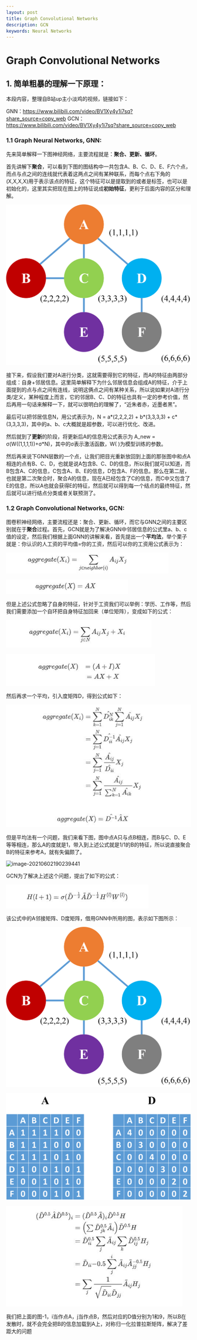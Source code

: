 ```yaml
---
layout: post
title: Graph Convolutional Networks
description: GCN
keywords: Neural Networks
---
```


# Graph Convolutional Networks

## 1. 简单粗暴的理解一下原理：

本段内容，整理自B站up主小淡鸡的视频，链接如下：

GNN：https://www.bilibili.com/video/BV1Xy4y1i7sq?share_source=copy_web
GCN：https://www.bilibili.com/video/BV1Xy4y1i7sq?share_source=copy_web

### 1.1 Graph Neural Networks, GNN:

先来简单解释一下图神经网络，主要流程就是：**聚合、更新、循环**。

首先讲解下**聚合**，可以看到下图的图结构中一共包含A、B、C、D、E、F六个点，而点与点之间的连线就代表着这两点之间有某种联系，而每个点右下角的(X,X,X,X)用于表示该点的特征，这个特征可以是提取到的或者是标签，也可以是初始化的，这里其实把现在图上的特征说成**初始特征**，更利于后面内容的区分和理解。

![image-20210602190239441](/assets/img/GNN_1.png)

接下来，假设我们要对A进行分类，这就需要得到它的特征，而A的特征由两部分组成：自身+邻居信息。这里简单解释下为什么邻居信息会组成A的特征，介于上面提到的点与点之间有连线，说明这俩点之间有某种关系，所以说如果对A进行分类/定义，某种程度上而言，它的邻居B、C、D的特征也具有一定的参考价值，然后再用一句话来解释一下，就可以很明白的理解了，“近朱者赤，近墨者黑”。

最后可以把邻居信息N，用公式表示为，N = a\*(2,2,2,2) + b\*(3,3,3,3) + c\*(3,3,3,3)，其中的a、b、c大概就是超参数，可以进行优化、改进。

然后就到了**更新**的阶段，将更新后A的信息用公式表示为 A_new =  σ(W((1,1,1,1))+σ*N)，其中的σ表示激活函数，W( )为模型训练的参数。

然后再来说下GNN层数的一个点，让我们把目光重新放回到上面的那张图中和点A相连的点有B、C、D，也就是说A包含B、C、D的信息，所以我们就可以知道，而B包含A、C的信息，C包含A、B、E的信息，D包含A、F的信息。那么在第二层，也就是第二次聚合时，聚合A的信息，现在A已经包含了C的信息，而C中又包含了E的信息，所以A也就会获得E的特征，然后就可以得到每一个结点的最终特征，然后就可以进行结点分类或者关联预测了。

### 1.2 Graph Convolutional Networks, GCN:

图卷积神经网络，主要流程还是：聚合、更新、循环，而它与GNN之间的主要区别就在于**聚合**过程。首先，GCN就是为了解决GNN中邻居信息的公式里a、b、c值的设定，然后我们根据上面GNN的讲解来看，首先提出一个**平均法**，举个栗子就是：你认识的人工资的平均值=你的工资，然后可以你的工资用公式表示为：

![image-20210602190239441](/assets/img/GCN_3.jpg) 

![image-20210602190239441](/assets/img/GCN_4.jpg) 

但是上述公式忽略了自身的特征，针对于工资我们可以举例：学历、工作等，然后我们需要添加一个自环把自身特征加回来（单位矩阵），变成如下的公式：

![image-20210602190239441](/assets/img/GCN_5.jpg) 

![image-20210602190239441](/assets/img/GCN_6.jpg) 

然后再求一个平均，引入度矩阵D，得到公式如下：

![image-20210602190239441](/assets/img/GCN_7.jpg) 

但是平均法有一个问题，我们来看下图，图中点A只与点B相连，而B与C、D、E等等相连，那么A的度就是1，带入到上述公式就是1/1的B的特征，所以说直接聚合B的特征来参考A，就有失偏颇了。

![image-20210602190239441](/assets/img/GCN_1.jpg) 

GCN为了解决上述这个问题，提出了如下的公式：

![image-20210602190239441](/assets/img/GCN_8.jpg) 

该公式中的A邻接矩阵、D度矩阵，借用GNN中所用的图，表示如下图所示：

![image-20210602190239441](/assets/img/GNN_1.png)

![image-20210602190239441](/assets/img/GCN_2.png)

![image-20210602190239441](/assets/img/GCN_9.jpg) 

我们把上面的图-1，i当作点A，j当作点B，然后对应的D值分别为1和9，所以B在发散时，就不会完全把B的信息加载到A上，对称归一化拉普拉斯矩阵，解决了差距大的问题
